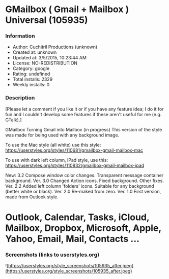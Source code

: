 # GMailbox ( Gmail + Mailbox ) Universal (105935)

### Information
- Author: Cuchitril Productions (unknown)
- Created at: unknown
- Updated at: 3/5/2015, 10:23:44 AM
- License: NO-REDISTRIBUTION
- Category: google
- Rating: undefined
- Total installs: 2329
- Weekly installs: 0


### Description
[Please let a comment if you like it or if you have any feature idea; I do it for fun and I couldn't develop some features if these aren't useful for me (e.g. GTalk).]

GMailbox
Turning Gmail into Mailbox (in progress)
This version of the style was made for being used with any background image.

To use the Mac style (all white) use this style:
https://userstyles.org/styles/110681/gmailbox-gmail-mailbox-mac

To use with dark left column, iPad style, use this:
https://userstyles.org/styles/110832/gmailbox-gmail-mailbox-ipad

New: 3.2 Compose window color changes. Transparent message container background.
Ver. 3.0 Changed Action icons. Fixed background. Other fixes.
Ver. 2.2 Added left column 'folders' icons. Suitable for any background (better white or black).
Ver. 2.0 Re-maked from zero.
Ver. 1.0 First version, made from Outlook style.

# Outlook, Calendar, Tasks, iCloud, Mailbox, Dropbox, Microsoft, Apple, Yahoo, Email, Mail, Contacts ...


### Screenshots (links to userstyles.org)
![https://userstyles.org/style_screenshots/105935_after.jpeg](https://userstyles.org/style_screenshots/105935_after.jpeg)


